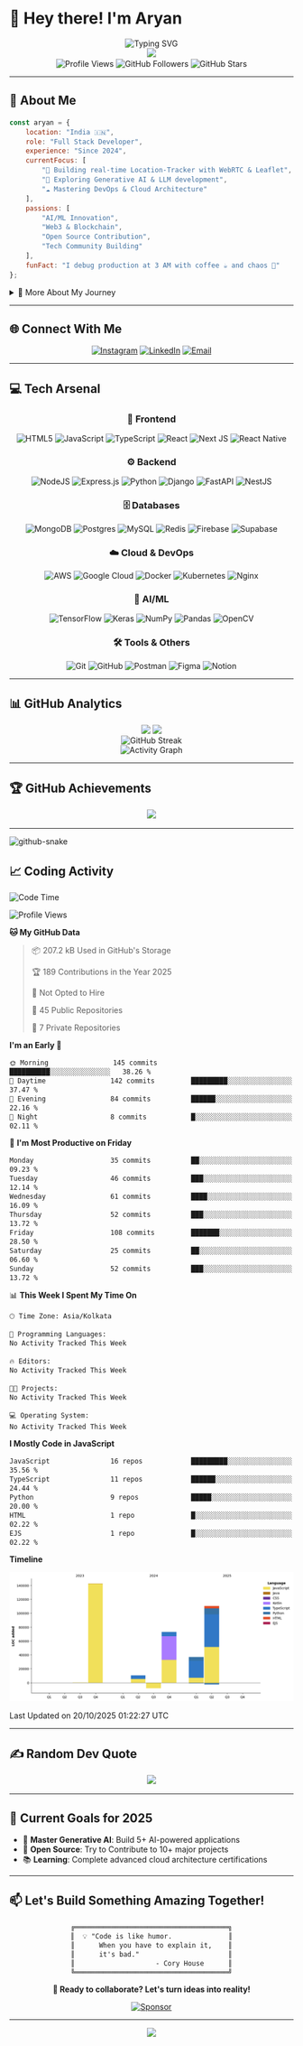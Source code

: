 # 👋 Hey there! I'm Aryan

<div align="center">
  <img src="https://readme-typing-svg.herokuapp.com?font=Fira+Code&size=30&duration=3000&pause=1000&color=36BCF7&center=true&vCenter=true&width=600&lines=Full+Stack+Developer;AI+Enthusiast;DevOps+Engineer;Problem+Solver;Code+Craftsman" alt="Typing SVG" />
</div>

<div align="center">
  <img height="200" src="https://media3.giphy.com/media/v1.Y2lkPTc5MGI3NjExNGZ3enFiYTd1ZnF1cTE4ZHMwNGhqcTkwNXF6cTQ1ZzcyZzBuNnk5NyZlcD12MV9pbnRlcm5hbF9naWZfYnlfaWQmY3Q9Zw/78XCFBGOlS6keY1Bil/giphy.gif"  />
</div>

<div align="center">
  <img src="https://komarev.com/ghpvc/?username=Aryan-juneja&label=Profile%20views&color=0e75b6&style=flat" alt="Profile Views" />
  <img src="https://img.shields.io/github/followers/Aryan-juneja?label=Followers&style=social" alt="GitHub Followers" />
  <img src="https://img.shields.io/github/stars/Aryan-juneja?label=Stars&style=social" alt="GitHub Stars" />
</div>

---

## 🚀 About Me

```javascript
const aryan = {
    location: "India 🇮🇳",
    role: "Full Stack Developer",
    experience: "Since 2024",
    currentFocus: [
        "🔭 Building real-time Location-Tracker with WebRTC & Leaflet",
        "🤖 Exploring Generative AI & LLM development",
        "☁️ Mastering DevOps & Cloud Architecture"
    ],
    passions: [
        "AI/ML Innovation",
        "Web3 & Blockchain",
        "Open Source Contribution",
        "Tech Community Building"
    ],
    funFact: "I debug production at 3 AM with coffee ☕ and chaos 🚧"
};
```

<details>
<summary>📖 More About My Journey</summary>
<br>

**🔭 Current Project:** Real-time Location-Tracker using WebRTC and Leaflet — building my own GPS magic to track things live on the map!

**👯 Looking to Collaborate:** Creating LLMs from scratch — if you're into deep learning, tokenization, and transformer wizardry, let's talk.

**🤝 Open for Opportunities:** Generative AI projects — whether it's agents, tools, or just wild experiments.

**🌱 Currently Learning:** The world of Generative AI, one prompt and one paper at a time.

**💬 Ask me about:** Web/app development, AI integrations, debugging late-night production errors 😅

**⚡ Fun fact:** I'm a Full Stack Web & App Developer with a touch of roadside DevOps!

</details>

---

## 🌐 Connect With Me

<div align="center">
  
[![Instagram](https://img.shields.io/badge/Instagram-%23E4405F.svg?logo=Instagram&logoColor=white&style=for-the-badge)](https://instagram.com/aryan_juneja11)
[![LinkedIn](https://img.shields.io/badge/LinkedIn-%230077B5.svg?logo=linkedin&logoColor=white&style=for-the-badge)](https://linkedin.com/in/aryan-juneja11)
[![Email](https://img.shields.io/badge/Email-D14836?logo=gmail&logoColor=white&style=for-the-badge)](mailto:aryanjuneja011@gmail.com)

</div>

---

## 💻 Tech Arsenal

<div align="center">

### 🎨 Frontend
![HTML5](https://img.shields.io/badge/html5-%23E34F26.svg?style=for-the-badge&logo=html5&logoColor=white)
![JavaScript](https://img.shields.io/badge/javascript-%23323330.svg?style=for-the-badge&logo=javascript&logoColor=%23F7DF1E)
![TypeScript](https://img.shields.io/badge/typescript-%23007ACC.svg?style=for-the-badge&logo=typescript&logoColor=white)
![React](https://img.shields.io/badge/react-%2320232a.svg?style=for-the-badge&logo=react&logoColor=%2361DAFB)
![Next JS](https://img.shields.io/badge/Next-black?style=for-the-badge&logo=next.js&logoColor=white)
![React Native](https://img.shields.io/badge/react_native-%2320232a.svg?style=for-the-badge&logo=react&logoColor=%2361DAFB)

### ⚙️ Backend
![NodeJS](https://img.shields.io/badge/node.js-6DA55F?style=for-the-badge&logo=node.js&logoColor=white)
![Express.js](https://img.shields.io/badge/express.js-%23404d59.svg?style=for-the-badge&logo=express&logoColor=%2361DAFB)
![Python](https://img.shields.io/badge/python-3670A0?style=for-the-badge&logo=python&logoColor=ffdd54)
![Django](https://img.shields.io/badge/django-%23092E20.svg?style=for-the-badge&logo=django&logoColor=white)
![FastAPI](https://img.shields.io/badge/FastAPI-005571?style=for-the-badge&logo=fastapi)
![NestJS](https://img.shields.io/badge/nestjs-%23E0234E.svg?style=for-the-badge&logo=nestjs&logoColor=white)

### 🗄️ Databases
![MongoDB](https://img.shields.io/badge/MongoDB-%234ea94b.svg?style=for-the-badge&logo=mongodb&logoColor=white)
![Postgres](https://img.shields.io/badge/postgres-%23316192.svg?style=for-the-badge&logo=postgresql&logoColor=white)
![MySQL](https://img.shields.io/badge/mysql-4479A1.svg?style=for-the-badge&logo=mysql&logoColor=white)
![Redis](https://img.shields.io/badge/redis-%23DD0031.svg?style=for-the-badge&logo=redis&logoColor=white)
![Firebase](https://img.shields.io/badge/firebase-a08021?style=for-the-badge&logo=firebase&logoColor=ffcd34)
![Supabase](https://img.shields.io/badge/Supabase-3ECF8E?style=for-the-badge&logo=supabase&logoColor=white)

### ☁️ Cloud & DevOps
![AWS](https://img.shields.io/badge/AWS-%23FF9900.svg?style=for-the-badge&logo=amazon-aws&logoColor=white)
![Google Cloud](https://img.shields.io/badge/GoogleCloud-%234285F4.svg?style=for-the-badge&logo=google-cloud&logoColor=white)
![Docker](https://img.shields.io/badge/docker-%230db7ed.svg?style=for-the-badge&logo=docker&logoColor=white)
![Kubernetes](https://img.shields.io/badge/kubernetes-%23326ce5.svg?style=for-the-badge&logo=kubernetes&logoColor=white)
![Nginx](https://img.shields.io/badge/nginx-%23009639.svg?style=for-the-badge&logo=nginx&logoColor=white)

### 🤖 AI/ML
![TensorFlow](https://img.shields.io/badge/TensorFlow-%23FF6F00.svg?style=for-the-badge&logo=TensorFlow&logoColor=white)
![Keras](https://img.shields.io/badge/Keras-%23D00000.svg?style=for-the-badge&logo=Keras&logoColor=white)
![NumPy](https://img.shields.io/badge/numpy-%23013243.svg?style=for-the-badge&logo=numpy&logoColor=white)
![Pandas](https://img.shields.io/badge/pandas-%23150458.svg?style=for-the-badge&logo=pandas&logoColor=white)
![OpenCV](https://img.shields.io/badge/opencv-%23white.svg?style=for-the-badge&logo=opencv&logoColor=white)

### 🛠️ Tools & Others
![Git](https://img.shields.io/badge/git-%23F05033.svg?style=for-the-badge&logo=git&logoColor=white)
![GitHub](https://img.shields.io/badge/github-%23121011.svg?style=for-the-badge&logo=github&logoColor=white)
![Postman](https://img.shields.io/badge/Postman-FF6C37?style=for-the-badge&logo=postman&logoColor=white)
![Figma](https://img.shields.io/badge/figma-%23F24E1E.svg?style=for-the-badge&logo=figma&logoColor=white)
![Notion](https://img.shields.io/badge/Notion-%23000000.svg?style=for-the-badge&logo=notion&logoColor=white)

</div>

---

## 📊 GitHub Analytics

<div align="center">
  <img height="180em" src="https://github-readme-stats.vercel.app/api?username=Aryan-juneja&show_icons=true&theme=tokyonight&include_all_commits=true&count_private=true"/>
  <img height="180em" src="https://github-readme-stats.vercel.app/api/top-langs/?username=Aryan-juneja&layout=compact&langs_count=8&theme=tokyonight"/>
</div>

<div align="center">
  <img src="https://github-readme-streak-stats.herokuapp.com/?user=Aryan-juneja&theme=tokyonight" alt="GitHub Streak" />
</div>

<div align="center">
  <img src="https://github-readme-activity-graph.vercel.app/graph?username=Aryan-juneja&theme=tokyo-night&hide_border=true" alt="Activity Graph" />
</div>

---

## 🏆 GitHub Achievements

<div align="center">
  
![](https://github-profile-trophy.vercel.app/?username=Aryan-juneja&theme=tokyonight&no-frame=true&no-bg=false&margin-w=4)

</div>

---

<picture>
  <source media="(prefers-color-scheme: dark)" srcset="https://raw.githubusercontent.com/tobiasmeyhoefer/tobiasmeyhoefer/output/github-snake-dark.svg" />
  <source media="(prefers-color-scheme: light)" srcset="https://raw.githubusercontent.com/tobiasmeyhoefer/tobiasmeyhoefer/output/github-snake.svg" />
  <img alt="github-snake" src="https://raw.githubusercontent.com/tobiasmeyhoefer/tobiasmeyhoefer/output/github-snake.svg" />
</picture>

## 📈 Coding Activity

<!--START_SECTION:waka-->
![Code Time](http://img.shields.io/badge/Code%20Time-54%20hrs%2034%20mins-blue)

![Profile Views](http://img.shields.io/badge/Profile%20Views-6-blue)

**🐱 My GitHub Data** 

> 📦 207.2 kB Used in GitHub's Storage 
 > 
> 🏆 189 Contributions in the Year 2025
 > 
> 🚫 Not Opted to Hire
 > 
> 📜 45 Public Repositories 
 > 
> 🔑 7 Private Repositories 
 > 
**I'm an Early 🐤** 

```text
🌞 Morning                145 commits         ██████████░░░░░░░░░░░░░░░   38.26 % 
🌆 Daytime                142 commits         █████████░░░░░░░░░░░░░░░░   37.47 % 
🌃 Evening                84 commits          ██████░░░░░░░░░░░░░░░░░░░   22.16 % 
🌙 Night                  8 commits           █░░░░░░░░░░░░░░░░░░░░░░░░   02.11 % 
```
📅 **I'm Most Productive on Friday** 

```text
Monday                   35 commits          ██░░░░░░░░░░░░░░░░░░░░░░░   09.23 % 
Tuesday                  46 commits          ███░░░░░░░░░░░░░░░░░░░░░░   12.14 % 
Wednesday                61 commits          ████░░░░░░░░░░░░░░░░░░░░░   16.09 % 
Thursday                 52 commits          ███░░░░░░░░░░░░░░░░░░░░░░   13.72 % 
Friday                   108 commits         ███████░░░░░░░░░░░░░░░░░░   28.50 % 
Saturday                 25 commits          ██░░░░░░░░░░░░░░░░░░░░░░░   06.60 % 
Sunday                   52 commits          ███░░░░░░░░░░░░░░░░░░░░░░   13.72 % 
```


📊 **This Week I Spent My Time On** 

```text
🕑︎ Time Zone: Asia/Kolkata

💬 Programming Languages: 
No Activity Tracked This Week

🔥 Editors: 
No Activity Tracked This Week

🐱‍💻 Projects: 
No Activity Tracked This Week

💻 Operating System: 
No Activity Tracked This Week
```

**I Mostly Code in JavaScript** 

```text
JavaScript               16 repos            █████████░░░░░░░░░░░░░░░░   35.56 % 
TypeScript               11 repos            ██████░░░░░░░░░░░░░░░░░░░   24.44 % 
Python                   9 repos             █████░░░░░░░░░░░░░░░░░░░░   20.00 % 
HTML                     1 repo              █░░░░░░░░░░░░░░░░░░░░░░░░   02.22 % 
EJS                      1 repo              █░░░░░░░░░░░░░░░░░░░░░░░░   02.22 % 
```



**Timeline**

![Lines of Code chart](https://raw.githubusercontent.com/Aryan-juneja/Aryan-juneja/main/assets/bar_graph.png)


 Last Updated on 20/10/2025 01:22:27 UTC
<!--END_SECTION:waka-->

---

## ✍️ Random Dev Quote

<div align="center">
  
![](https://quotes-github-readme.vercel.app/api?type=horizontal&theme=tokyonight)

</div>

---

## 🎯 Current Goals for 2025

- 🚀 **Master Generative AI**: Build 5+ AI-powered applications
- 🌟 **Open Source**: Try to Contribute to 10+ major projects
- 📚 **Learning**: Complete advanced cloud architecture certifications


---

## 📫 Let's Build Something Amazing Together!

<div align="center">
  
```ascii
╔══════════════════════════════════════╗
║  💡 "Code is like humor.              ║
║      When you have to explain it,    ║
║      it's bad."                      ║
║                    - Cory House      ║
╚══════════════════════════════════════╝
```

**🚀 Ready to collaborate? Let's turn ideas into reality!**

[![Sponsor](https://img.shields.io/badge/Sponsor-❤️-ff69b4?style=for-the-badge)](https://github.com/sponsors/Aryan-juneja)

</div>

---

<div align="center">
  <img src="https://capsule-render.vercel.app/api?type=waving&color=gradient&height=100&section=footer"/>
</div>